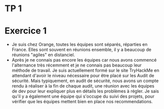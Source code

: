 # TP 1
# Exercice 1

- Je suis chez Orange, toutes les équipes sont séparés, réparties en France.
Elles sont souvent en réunions ensemble, il y a beaucoup de réunions "agiles"
en distanciel.
- Après je ne connais pas encore les équipes car nous avons commencé
l'alternance très récemment et je ne connais pas beaucoup leur méthode de
travail. Je suis actuellement formé sur le site TryHackMe en attendant d'avoir
le niveau nécessaire pour être placé sur les Audit de sécurité.
Mais typiquement, en audit de sécurité, nous avons un compte rendu à réaliser
à la fin de chaque audit, une réunion avec les équipes de dev pour leur
expliquer plus en détails les problèmes à régler. Je sais qu'il y a également
une équipe qui s'occupe du suivi des projets, pour vérifier que les équipes
mettent bien en place nos recommendations.

